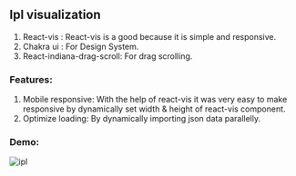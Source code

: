 ## Ipl visualization 
1. React-vis : React-vis is a good because it is simple and responsive.
2. Chakra ui : For Design System.
3. React-indiana-drag-scroll: For drag scrolling.

### Features: 

1. Mobile responsive: With the help of react-vis it was very easy to make responsive by dynamically set width & height of react-vis component.
2. Optimize loading: By dynamically importing json data parallelly.

### Demo: 


![ipl](https://user-images.githubusercontent.com/50075905/82266945-b2a54900-9988-11ea-86cc-b176a7054ba4.gif)
